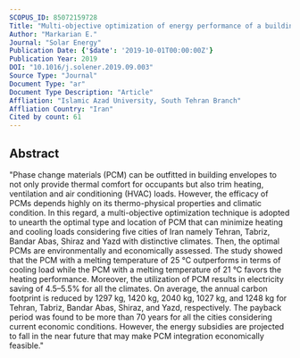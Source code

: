 ```yaml
---
SCOPUS_ID: 85072159728
Title: "Multi-objective optimization of energy performance of a building considering different configurations and types of PCM"
Author: "Markarian E."
Journal: "Solar Energy"
Publication Date: {'$date': '2019-10-01T00:00:00Z'}
Publication Year: 2019
DOI: "10.1016/j.solener.2019.09.003"
Source Type: "Journal"
Document Type: "ar"
Document Type Description: "Article"
Affliation: "Islamic Azad University, South Tehran Branch"
Affliation Country: "Iran"
Cited by count: 61
---
```


## Abstract
"Phase change materials (PCM) can be outfitted in building envelopes to not only provide thermal comfort for occupants but also trim heating, ventilation and air conditioning (HVAC) loads. However, the efficacy of PCMs depends highly on its thermo-physical properties and climatic condition. In this regard, a multi-objective optimization technique is adopted to unearth the optimal type and location of PCM that can minimize heating and cooling loads considering five cities of Iran namely Tehran, Tabriz, Bandar Abas, Shiraz and Yazd with distinctive climates. Then, the optimal PCMs are environmentally and economically assessed. The study showed that the PCM with a melting temperature of 25 °C outperforms in terms of cooling load while the PCM with a melting temperature of 21 °C favors the heating performance. Moreover, the utilization of PCM results in electricity saving of 4.5–5.5% for all the climates. On average, the annual carbon footprint is reduced by 1297 kg, 1420 kg, 2040 kg, 1027 kg, and 1248 kg for Tehran, Tabriz, Bandar Abas, Shiraz, and Yazd, respectively. The payback period was found to be more than 70 years for all the cities considering current economic conditions. However, the energy subsidies are projected to fall in the near future that may make PCM integration economically feasible."
